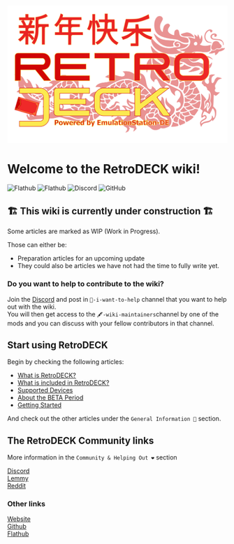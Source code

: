 <img src="wiki_images/eastereggs/rd-lunar-dragon-logo.svg" width="600">


# Welcome to the RetroDECK wiki!

![Flathub](https://img.shields.io/flathub/downloads/net.retrodeck.retrodeck)
![Flathub](https://img.shields.io/flathub/v/net.retrodeck.retrodeck)
![Discord](https://img.shields.io/discord/951662718102962256?label=discord)
![GitHub](https://img.shields.io/github/license/XargonWan/RetroDECK)

## 🏗️ This wiki is currently under construction 🏗️
Some articles are marked as WIP (Work in Progress).

Those can either be:

- Preparation articles for an upcoming update
- They could also be articles we have not had the time to fully write yet.

### Do you want to help to contribute to the wiki?

Join the [Discord](https://discord.gg/Dz3szYsP8g) and post in `💙-i-want-to-help` channel that you want to help out with the wiki.<br>
You will then get access to the `🖋-wiki-maintainers`channel by one of the mods and you can discuss with your fellow contributors in that channel.

## Start using RetroDECK

Begin by checking the following articles:

- [What is RetroDECK?](wiki_general/what-is-retrodeck.md)
- [What is included in RetroDECK?](wiki_general/what-is-included.md)
- [Supported Devices](wiki_general/supported-devices.md)
- [About the BETA Period](wiki_general/beta-period.md)
- [Getting Started](wiki_general/retrodeck-start.md)

And check out the other articles under the `General Information 📰` section.

## The RetroDECK Community links

More information in the `Community & Helping Out ❤️` section

[Discord](https://discord.gg/Dz3szYsP8g)<br/>
[Lemmy](https://lemmy.zip/c/retrodeck)<br/>
[Reddit](https://www.reddit.com/r/retrodeck)<br/>

### Other links
[Website](https://retrodeck.net) <br/>
[Github](https://github.com/XargonWan/) <br/>
[Flathub](https://flathub.org/apps/net.retrodeck.retrodeck)<br>
